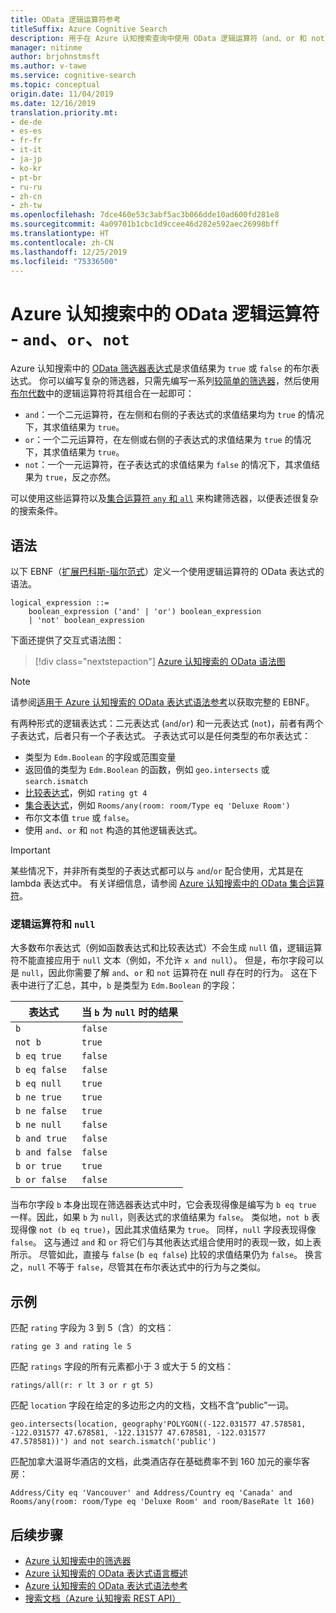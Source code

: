 ```yaml
---
title: OData 逻辑运算符参考
titleSuffix: Azure Cognitive Search
description: 用于在 Azure 认知搜索查询中使用 OData 逻辑运算符（and、or 和 not）的语法和参考文档。
manager: nitinme
author: brjohnstmsft
ms.author: v-tawe
ms.service: cognitive-search
ms.topic: conceptual
origin.date: 11/04/2019
ms.date: 12/16/2019
translation.priority.mt:
- de-de
- es-es
- fr-fr
- it-it
- ja-jp
- ko-kr
- pt-br
- ru-ru
- zh-cn
- zh-tw
ms.openlocfilehash: 7dce460e53c3abf5ac3b066dde10ad600fd281e8
ms.sourcegitcommit: 4a09701b1cbc1d9ccee46d282e592aec26998bff
ms.translationtype: HT
ms.contentlocale: zh-CN
ms.lasthandoff: 12/25/2019
ms.locfileid: "75336500"
---
```

# <a name="odata-logical-operators-in-azure-cognitive-search---and-or-not"></a>Azure 认知搜索中的 OData 逻辑运算符 - `and`、`or`、`not`

Azure 认知搜索中的 [OData 筛选器表达式](query-odata-filter-orderby-syntax.md)是求值结果为 `true` 或 `false` 的布尔表达式。 你可以编写复杂的筛选器，只需先编写一系列[较简单的筛选器](search-query-odata-comparison-operators.md)，然后使用[布尔代数](https://en.wikipedia.org/wiki/Boolean_algebra)中的逻辑运算符将其组合在一起即可：

- `and`：一个二元运算符，在左侧和右侧的子表达式的求值结果均为 `true` 的情况下，其求值结果为 `true`。
- `or`：一个二元运算符，在左侧或右侧的子表达式的求值结果为 `true` 的情况下，其求值结果为 `true`。
- `not`：一个一元运算符，在子表达式的求值结果为 `false` 的情况下，其求值结果为 `true`，反之亦然。

可以使用这些运算符以及[集合运算符 `any` 和 `all`](search-query-odata-collection-operators.md) 来构建筛选器，以便表述很复杂的搜索条件。

## <a name="syntax"></a>语法

以下 EBNF（[扩展巴科斯-瑙尔范式](https://en.wikipedia.org/wiki/Extended_Backus–Naur_form)）定义一个使用逻辑运算符的 OData 表达式的语法。

<!-- Upload this EBNF using https://bottlecaps.de/rr/ui to create a downloadable railroad diagram. -->

```
logical_expression ::=
    boolean_expression ('and' | 'or') boolean_expression
    | 'not' boolean_expression
```

下面还提供了交互式语法图：

> [!div class="nextstepaction"]
> [Azure 认知搜索的 OData 语法图](https://azuresearch.github.io/odata-syntax-diagram/#logical_expression)

> [!NOTE]
> 请参阅[适用于 Azure 认知搜索的 OData 表达式语法参考](search-query-odata-syntax-reference.md)以获取完整的 EBNF。

有两种形式的逻辑表达式：二元表达式 (`and`/`or`) 和一元表达式 (`not`)，前者有两个子表达式，后者只有一个子表达式。 子表达式可以是任何类型的布尔表达式：

- 类型为 `Edm.Boolean` 的字段或范围变量
- 返回值的类型为 `Edm.Boolean` 的函数，例如 `geo.intersects` 或 `search.ismatch`
- [比较表达式](search-query-odata-comparison-operators.md)，例如 `rating gt 4`
- [集合表达式](search-query-odata-collection-operators.md)，例如 `Rooms/any(room: room/Type eq 'Deluxe Room')`
- 布尔文本值 `true` 或 `false`。
- 使用 `and`、`or` 和 `not` 构造的其他逻辑表达式。

> [!IMPORTANT]
> 某些情况下，并非所有类型的子表达式都可以与 `and`/`or` 配合使用，尤其是在 lambda 表达式中。 有关详细信息，请参阅 [Azure 认知搜索中的 OData 集合运算符](search-query-odata-collection-operators.md#limitations)。

### <a name="logical-operators-and-null"></a>逻辑运算符和 `null`

大多数布尔表达式（例如函数表达式和比较表达式）不会生成 `null` 值，逻辑运算符不能直接应用于 `null` 文本（例如，不允许 `x and null`）。 但是，布尔字段可以是 `null`，因此你需要了解 `and`、`or` 和 `not` 运算符在 null 存在时的行为。 这在下表中进行了汇总，其中，`b` 是类型为 `Edm.Boolean` 的字段：

| 表达式 | 当 `b` 为 `null` 时的结果 |
| --- | --- |
| `b` | `false` |
| `not b` | `true` |
| `b eq true` | `false` |
| `b eq false` | `false` |
| `b eq null` | `true` |
| `b ne true` | `true` |
| `b ne false` | `true` |
| `b ne null` | `false` |
| `b and true` | `false` |
| `b and false` | `false` |
| `b or true` | `true` |
| `b or false` | `false` |

当布尔字段 `b` 本身出现在筛选器表达式中时，它会表现得像是编写为 `b eq true` 一样。因此，如果 `b` 为 `null`，则表达式的求值结果为 `false`。 类似地，`not b` 表现得像 `not (b eq true)`，因此其求值结果为 `true`。 同样，`null` 字段表现得像 `false`。 这与通过 `and` 和 `or` 将它们与其他表达式组合使用时的表现一致，如上表所示。 尽管如此，直接与 `false` (`b eq false`) 比较的求值结果仍为 `false`。 换言之，`null` 不等于 `false`，尽管其在布尔表达式中的行为与之类似。

## <a name="examples"></a>示例

匹配 `rating` 字段为 3 到 5（含）的文档：

    rating ge 3 and rating le 5

匹配 `ratings` 字段的所有元素都小于 3 或大于 5 的文档：

    ratings/all(r: r lt 3 or r gt 5)

匹配 `location` 字段在给定的多边形之内的文档，文档不含“public”一词。

    geo.intersects(location, geography'POLYGON((-122.031577 47.578581, -122.031577 47.678581, -122.131577 47.678581, -122.031577 47.578581))') and not search.ismatch('public')

匹配加拿大温哥华酒店的文档，此类酒店存在基础费率不到 160 加元的豪华客房：

    Address/City eq 'Vancouver' and Address/Country eq 'Canada' and Rooms/any(room: room/Type eq 'Deluxe Room' and room/BaseRate lt 160)

## <a name="next-steps"></a>后续步骤  

- [Azure 认知搜索中的筛选器](search-filters.md)
- [Azure 认知搜索的 OData 表达式语言概述](query-odata-filter-orderby-syntax.md)
- [Azure 认知搜索的 OData 表达式语法参考](search-query-odata-syntax-reference.md)
- [搜索文档（Azure 认知搜索 REST API）](https://docs.microsoft.com/rest/api/searchservice/Search-Documents)
